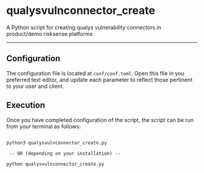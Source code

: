 # qualysvulnconnector_create
A Python script for creating qualys vulnerability connectors in product/demo risksense platforms

----

## Configuration
The configuration file is located at `conf/conf.toml`. Open this file
in you preferred text editor, and update each parameter to reflect those
pertinent to your user and client.


## Execution
Once you have completed configuration of the script, the script can be run from your
terminal as follows:

```commandline

python3 qualysvulnconnector_create.py

 -- OR (depending on your installation) --

python qualysvulnconnector_create.py

```